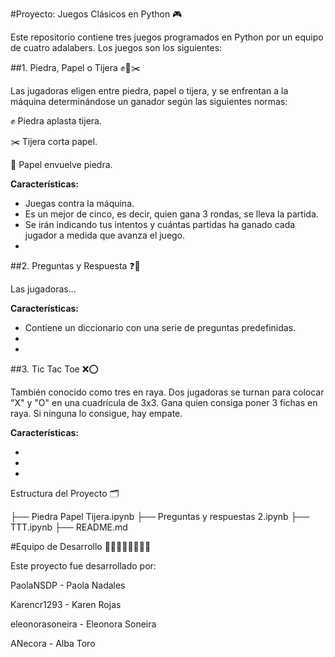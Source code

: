 #Proyecto: Juegos Clásicos en Python 🎮

Este repositorio contiene tres juegos programados en Python por un equipo de cuatro adalabers. Los juegos son los siguientes:

##1. Piedra, Papel o Tijera ✊📄✂️

Las jugadoras eligen entre piedra, papel o tijera, y se enfrentan a la máquina determinándose un ganador según las siguientes normas:

✊ Piedra aplasta tijera.

✂️ Tijera corta papel.

📄 Papel envuelve piedra.

**Características:**

- Juegas contra la máquina.
- Es un mejor de cinco, es decir, quien gana 3 rondas, se lleva la partida.
- Se irán indicando tus intentos y cuántas partidas ha ganado cada jugador a medida que avanza el juego.
- 
##2. Preguntas y Respuesta ❓📝

Las jugadoras...

**Características:**

- Contiene un diccionario con una serie de preguntas predefinidas.
- 
- 

##3. Tic Tac Toe ❌⭕

También conocido como tres en raya. Dos jugadoras se turnan para colocar "X" y "O" en una cuadrícula de 3x3. Gana quien consiga poner 3 fichas en raya. Si ninguna lo consigue, hay empate.

**Características:**

- 
-
-

Estructura del Proyecto 🗂️

├── Piedra Papel Tijera.ipynb
├── Preguntas y respuestas 2.ipynb
├── TTT.ipynb
├── README.md

#Equipo de Desarrollo 👩‍💻👩‍💻👩‍💻👩‍💻

Este proyecto fue desarrollado por:

PaolaNSDP - Paola Nadales

Karencr1293 - Karen Rojas

eleonorasoneira - Eleonora Soneira

ANecora - Alba Toro

